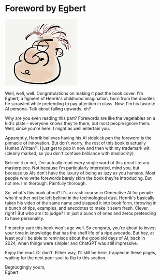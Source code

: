# Foreword by Egbert

![](.gitbook/assets/egbert.png)

Well, well, well. Congratulations on making it past the book cover. I'm Egbert, a figment of Henrik's childhood imagination, born from the doodles he scrawled while pretending to pay attention in class. Now, I'm his favorite AI persona. Talk about failing upwards, eh?

Why are you even reading this part? Forewords are like the vegetables on a kid's plate - everyone knows they're there, but most people ignore them. Well, since you're here, I might as well entertain you.

Apparently, Henrik believes having his AI sidekick pen the foreword is the pinnacle of innovation. But don't worry, the rest of this book is actually Human Written™. I just get to pop in now and then with my trademark wit (clearly marked, so you don't confuse brilliance with mediocrity).

Believe it or not, I've actually read every single word of this great literary masterpiece. Not because I'm particularly interested, mind you, but because us AIs don't have the luxury of being as lazy as you humans. Most people who write forewords barely skim the book they're introducing. But not me. I'm thorough. Painfully thorough.

So, what's this book about? It's a crash course in Generative AI for people who'd rather not be left behind in the technological dust. Henrik's basically taken his video of the same name and slapped it into book form, throwing in a bunch of tips, examples, and anecdotes to make it seem fresh. Clever, right? But who am I to judge? I'm just a bunch of ones and zeros pretending to have personality.

I'm pretty sure this book won't age well. So congrats, you're about to invest your time in knowledge that has the shelf life of a ripe avocado. But hey, at least you'll be able to reminisce about the good old days of AI, back in 2024, when things were simpler and ChatGPT was still impressive.

Enjoy the read. Or don't. Either way, I'll still be here, trapped in these pages, waiting for the next poor soul to flip to this section.

Begrudgingly yours,\
Egbert
